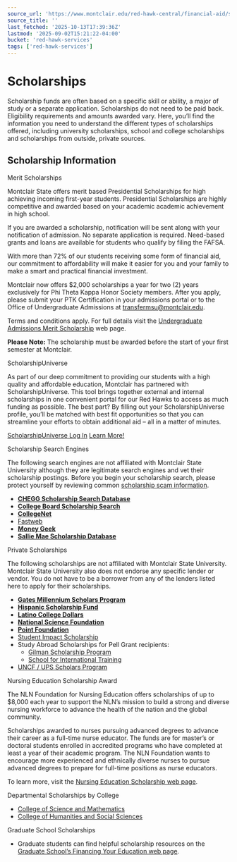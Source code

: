 ```yaml
---
source_url: 'https://www.montclair.edu/red-hawk-central/financial-aid/scholarships/'
source_title: ''
last_fetched: '2025-10-13T17:39:36Z'
lastmod: '2025-09-02T15:21:22-04:00'
bucket: 'red-hawk-services'
tags: ['red-hawk-services']
---
```


# Scholarships

Scholarship funds are often based on a specific skill or ability, a major of study or a separate application. Scholarships do not need to be paid back. Eligibility requirements and amounts awarded vary. Here, you’ll find the information you need to understand the different types of scholarships offered, including university scholarships, school and college scholarships and scholarships from outside, private sources.

## Scholarship Information

Merit Scholarships

Montclair State offers merit based Presidential Scholarships for high achieving incoming first-year students. Presidential Scholarships are highly competitive and awarded based on your academic academic achievement in high school.

If you are awarded a scholarship, notification will be sent along with your notification of admission. No separate application is required. Need-based grants and loans are available for students who qualify by filing the FAFSA.

With more than 72% of our students receiving some form of financial aid, our commitment to affordability will make it easier for you and your family to make a smart and practical financial investment.

Montclair now offers $2,000 scholarships a year for two (2) years exclusively for Phi Theta Kappa Honor Society members. After you apply, please submit your PTK Certification in your admissions portal or to the Office of Undergraduate Admissions at [transfermsu@montclair.edu](mailto:transfermsu@montclair.edu).

Terms and conditions apply. For full details visit the [Undergraduate Admissions Merit Scholarship](https://www.montclair.edu/admissions/cost-and-financial-aid/scholarships/) web page.

**Please Note:** The scholarship must be awarded before the start of your first semester at Montclair.

ScholarshipUniverse

As part of our deep commitment to providing our students with a high quality and affordable education, Montclair has partnered with ScholarshipUniverse. This tool brings together external and internal scholarships in one convenient portal for our Red Hawks to access as much funding as possible. The best part? By filling out your ScholarshipUniverse profile, you’ll be matched with best fit opportunities so that you can streamline your efforts to obtain additional aid – all in a matter of minutes.

[ScholarshipUniverse Log In](https://montclair.scholarshipuniverse.com/) [Learn More!](https://www.montclair.edu/red-hawk-central/financial-aid/scholarships/scholarshipuniverse/)

Scholarship Search Engines

The following search engines are not affiliated with Montclair State University although they are legitimate search engines and vet their scholarship postings. Before you begin your scholarship search, please protect yourself by reviewing common [scholarship scam information](http://www.finaid.org/scholarships/scams.phtml).

* [**CHEGG Scholarship Search Database**](https://www.chegg.com/scholarships#)
* [**College Board Scholarship Search**](https://bigfuture.collegeboard.org/scholarship-search)
* [**CollegeNet**](https://www.collegenet.com/elect/app/app)
* [Fastweb](https://www.fastweb.com/ppc?utm_source=google&utm_medium=ppc&mkw=fastweb+scholarships&gclid=Cj0KCQjwuZDtBRDvARIsAPXFx3Du9dHXShTWCfkyc--xG2mewS5lwt_lHCplg6t6eWAxSaD_kn_GuTQaAiUXEALw_wcB&pcrid=142825599093&mkwid=sUwS8mdNc&pmt=e)
* [**Money Geek**](https://www.moneygeek.com/education/scholarship-search/)
* [**Sallie Mae Scholarship Database**](https://www.salliemae.com/college-planning/college-scholarships/)

Private Scholarships

The following scholarships are not affiliated with Montclair State University. Montclair State University also does not endorse any specific lender or vendor. You do not have to be a borrower from any of the lenders listed here to apply for their scholarships.

* [**Gates Millennium Scholars Program**](http://www.gmsp.org/)
* [**Hispanic Scholarship Fund**](https://www.hsf.net/)
* [**Latino College Dollars**](https://finder.hsf.net/?dtd_cell=3)
* [**National Science Foundation**](https://www.nsf.gov/)
* [**Point Foundation**](https://pointfoundation.org/?dtd_cell=3)
* [Student Impact Scholarship](https://collegesteps.wf.com/scholarship-entry-information/)
* Study Abroad Scholarships for Pell Grant recipients:
  + [Gilman Scholarship Program](http://iie.org/gilman)
  + [School for International Training](http://studyabroad.sit.edu)
* [UNCF / UPS Scholars Program](https://opportunities.uncf.org/s/program-landing-page?id=a2iVJ00000Ik4XhYAJ)

Nursing Education Scholarship Award

The NLN Foundation for Nursing Education offers scholarships of up to $8,000 each year to support the NLN’s mission to build a strong and diverse nursing workforce to advance the health of the nation and the global community.

Scholarships awarded to nurses pursuing advanced degrees to advance their career as a full-time nurse educator. The funds are for master’s or doctoral students enrolled in accredited programs who have completed at least a year of their academic program. The NLN Foundation wants to encourage more experienced and ethnically diverse nurses to pursue advanced degrees to prepare for full-time positions as nurse educators.

To learn more, visit the [Nursing Education Scholarship web page](http://www.nln.org/foundation/overview/foundation-for-nursing-education-scholarship-awards).

Departmental Scholarships by College

* [College of Science and Mathematics](https://www.montclair.edu/csam/scholarships/)
* [College of Humanities and Social Sciences](https://www.montclair.edu/chss/academics/scholarships/)

Graduate School Scholarships

* Graduate students can find helpful scholarship resources on the [Graduate School’s Financing Your Education web page](https://www.montclair.edu/graduate/financing-your-education/?).